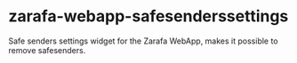 zarafa-webapp-safesenderssettings
=================================

Safe senders settings widget for the Zarafa WebApp, makes it possible to remove safesenders.
